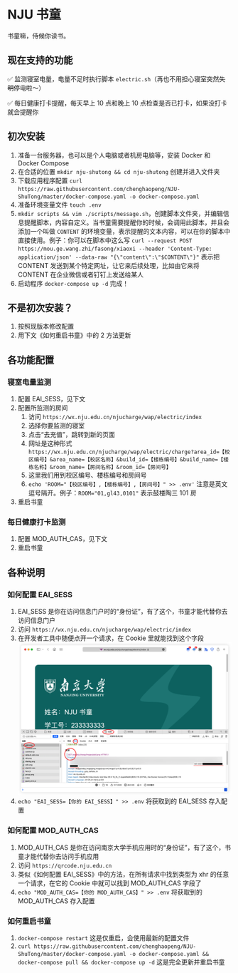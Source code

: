 # NJU 书童

书童嘛，侍候你读书。

## 现在支持的功能

✅ 监测寝室电量，电量不足时执行脚本 `electric.sh`（再也不用担心寝室突然<del>失明</del>停电啦～）

✅ 每日健康打卡提醒，每天早上 10 点和晚上 10 点检查是否已打卡，如果没打卡就会提醒你

## 初次安装

1. 准备一台服务器，也可以是个人电脑或者机房电脑等，安装 Docker 和 Docker Compose
2. 在合适的位置 `mkdir nju-shutong && cd nju-shutong` 创建并进入文件夹
3. 下载应用程序配置 `curl https://raw.githubusercontent.com/chenghaopeng/NJU-ShuTong/master/docker-compose.yaml -o docker-compose.yaml`
4. 准备环境变量文件 `touch .env`
5. `mkdir scripts && vim ./scripts/message.sh`，创建脚本文件夹，并编辑信息提醒脚本，内容自定义。当书童需要提醒你的时候，会调用此脚本，并且会添加一个叫做 `CONTENT` 的环境变量，表示提醒的文本内容，可以在你的脚本中直接使用。例子：你可以在脚本中这么写 `curl --request POST https://mou.ge.wang.zhi/fasong/xiaoxi --header 'Content-Type: application/json' --data-raw "{\"content\":\"$CONTENT\"}"` 表示把 CONTENT 发送到某个特定网址，让它来后续处理，比如由它来将 CONTENT 在企业微信或者钉钉上发送给某人
6. 启动程序 `docker-compose up -d` 完成！

## 不是初次安装？

1. 按照现版本修改配置
2. 用下文《如何重启书童》中的 2 方法更新

## 各功能配置

### 寝室电量监测

1. 配置 EAI_SESS，见下文
2. 配置所监测的房间
   1. 访问 `https://wx.nju.edu.cn/njucharge/wap/electric/index`
   2. 选择你要监测的寝室
   3. 点击“去充值”，跳转到新的页面
   4. 网址是这种形式 `https://wx.nju.edu.cn/njucharge/wap/electric/charge?area_id=【校区编号】&area_name=【校区名称】&build_id=【楼栋编号】&build_name=【楼栋名称】&room_name=【房间名称】&room_id=【房间号】`
   5. 这里我们用到校区编号、楼栋编号和房间号
   6. `echo 'ROOM="【校区编号】,【楼栋编号】,【房间号】" >> .env'` 注意是英文逗号隔开。例子：`ROOM="01,gl43,0101"` 表示鼓楼陶三 101 房
3. 重启书童

### 每日健康打卡监测

1. 配置 MOD_AUTH_CAS，见下文
2. 重启书童

## 各种说明

### 如何配置 EAI_SESS

1. EAI_SESS 是你在访问信息门户时的“身份证”，有了这个，书童才能代替你去访问信息门户
2. 访问 `https://wx.nju.edu.cn/njucharge/wap/electric/index`
3. 在开发者工具中随便点开一个请求，在 Cookie 里就能找到这个字段 ![EAI_SESS](images/eai_sess.png)
4.  `echo "EAI_SESS=【你的 EAI_SESS】" >> .env` 将获取到的 EAI_SESS 存入配置

### 如何配置 MOD_AUTH_CAS

1. MOD_AUTH_CAS 是你在访问南京大学手机应用时的“身份证”，有了这个，书童才能代替你去访问手机应用
2. 访问 `https://qrcode.nju.edu.cn`
3. 类似《如何配置 EAI_SESS》中的方法，在所有请求中找到类型为 xhr 的任意一个请求，在它的 Cookie 中就可以找到 MOD_AUTH_CAS 字段了
4. `echo "MOD_AUTH_CAS=【你的 MOD_AUTH_CAS】" >> .env` 将获取到的 MOD_AUTH_CAS 存入配置

### 如何重启书童

1. `docker-compose restart` 这是仅重启，会使用最新的配置文件
2. `curl https://raw.githubusercontent.com/chenghaopeng/NJU-ShuTong/master/docker-compose.yaml -o docker-compose.yaml && docker-compose pull && docker-compose up -d` 这是完全更新并重启书童